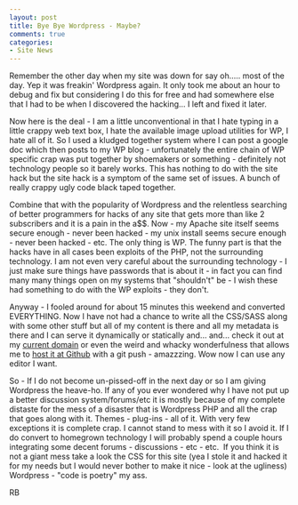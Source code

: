 ```yaml
---
layout: post
title: Bye Bye Wordpress - Maybe?
comments: true
categories:
- Site News
---
```

Remember the other day when my site was down for say oh..... most of the day. Yep it was freakin' Wordpress again. It only took me about an hour to debug and fix but considering I do this for free and had somewhere else that I had to be when I discovered the hacking... I left and fixed it later.

Now here is the deal - I am a little unconventional in that I hate typing in a little crappy web text box, I hate the available image upload utilities for WP, I hate all of it. So I used a kludged together system where I can post a google doc which then posts to my WP blog - unfortunately the entire chain of WP specific crap was put together by shoemakers or something - definitely not technology people so it barely works. This has nothing to do with the site hack but the site hack is a symptom of the same set of issues. A bunch of really crappy ugly code black taped together.

Combine that with the popularity of Wordpress and the relentless searching of better programmers for hacks of any site that gets more than like 2 subscribers and it is a pain in the a$$. Now - my Apache site itself seems secure enough - never been hacked - my unix install seems secure enough - never been hacked - etc. The only thing is WP. The funny part is that the hacks have in all cases been exploits of the PHP, not the surrounding technology. I am not even very careful about the surrounding technology - I just make sure things have passwords that is about it - in fact you can find many many things open on my systems that "shouldn't" be - I wish these had something to do with the WP exploits - they don't.

Anyway - I fooled around for about 15 minutes this weekend and converted EVERYTHING. Now I have not had a chance to write all the CSS/SASS along with some other stuff but all of my content is there and all my metadata is there and I can serve it dynamically or statically and... and... check it out at my <a href="http://ruby.rwboyer.com/">current domain</a> or even the weird and whacky wonderfulness that allows me to <a href="http://rwboyer.github.com/">host it at Github</a> with a git push - amazzzing. Wow now I can use any editor I want.

So - If I do not become un-pissed-off in the next day or so I am giving Wordpress the heave-ho. If any of you ever wondered why I have not put up a better discussion system/forums/etc it is mostly because of my complete distaste for the mess of a disaster that is Wordpress PHP and all the crap that goes along with it. Themes - plug-ins - all of it. With very few exceptions it is complete crap. I cannot stand to mess with it so I avoid it. If I do convert to homegrown technology I will probably spend a couple hours integrating some decent forums - discussions - etc - etc.  If you think it is not a giant mess take a look the CSS for this site (yea I stole it and hacked it for my needs but I would never bother to make it nice - look at the ugliness) Wordpress - "code is poetry" my ass.

RB